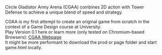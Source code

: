 Circle Gladiator Army Arena (CGAA) combines 2D action with Tower Defense to achieve a unique blend of speed and strategy.

CGAA is my first attempt to create an original game from scratch in the context of a Game Design course at University. \
Play Version 0.1 here or learn more (only tested on Chromium-based Browsers): [CGAA Webpage](https://luccahellriegel.github.io/cgaa/page) \
It might be more performant to download the prod or page folder and start game.html locally.
